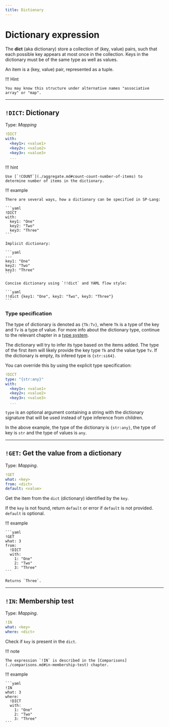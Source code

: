```yaml
---
title: Dictionary
---
```


# Dictionary expression


The **dict** (aka dictionary) store a collection of (key, value) pairs, such that each possible key appears at most once in the collection.
Keys in the dictionary must be of the same type as well as values.

An item is a (key, value) pair, represented as a tuple.

!!! Hint

	You may know this structure under alternative names "associative array" or "map".

--- 

## `!DICT`: Dictionary 

Type:  _Mapping_

```yaml
!DICT
with:
  <key1>: <value1>
  <key2>: <value2>
  <key3>: <value3>
  ...
```

!!! hint

	Use [`!COUNT`](./aggregate.md#count-count-number-of-items) to determine number of items in the dictionary.


!!! example

	There are several ways, how a dictionary can be specified in SP-Lang:

	```yaml
	!DICT
	with:
	  key1: "One"
	  key2: "Two"
	  key3: "Three"
	```

	Implicit dictionary:

	```yaml
	---
	key1: "One"
	key2: "Two"
	key3: "Three"
	```

	Concise dictionary using `!!dict` and YAML flow style:

	```yaml
	!!dict {key1: "One", key2: "Two", key3: "Three"}
	```

### Type specification

The type of dictionary is denoted as `{Tk:Tv}`, where `Tk` is a type of the key and `Tv` is a type of value.
For more info about the dictionary type, continue to the relevant chapter in a [type system](../language/types.md#dictionary).

The dictionary will try to infer its type based on the items added.
The type of the first item will likely provide the key type `Tk` and the value type `Tv`.
If the dictionary is empty, its infered type is `{str:si64}`.

You can override this by using the explicit type specification:

```yaml
!DICT
type: "{str:any}"
with:
  <key1>: <value1>
  <key2>: <value2>
  <key3>: <value3>
  ...
```

`type` is an optional argument containing a string with the dictionary signature that will be used instead of type inference from children.

In the above example, the type of the dictionary is `{str:any}`, the type of key is `str` and the type of values is `any`.


--- 

## `!GET`: Get the value from a dictionary 

Type: _Mapping_.


```yaml
!GET
what: <key>
from: <dict>
default: <value>
```

Get the item from the `dict` (dictionary) identified by the `key`.

If the `key` is not found, return `default` or error if `default` is not provided.
`default` is optional.


!!! example

	```yaml
	!GET
	what: 3
	from:
	  !DICT
	  with:
		1: "One"
		2: "Two"
		3: "Three"
	```

	Returns `Three`.

--- 

## `!IN`: Membership test 

Type: _Mapping_.

```yaml
!IN
what: <key>
where: <dict>
```

Check if `key` is present in the `dict`.

!!! note

	The expression `!IN` is described in the [Comparisons](./comparisons.md#in-membership-test) chapter.

!!! example

	```yaml
	!IN
	what: 3
	where:
	  !DICT
	  with:
		1: "One"
		2: "Two"
		3: "Three"
	```
